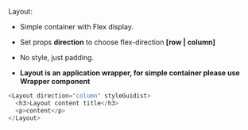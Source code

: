 Layout:

 * Simple container with Flex display.
 * Set props <b>direction</b> to choose flex-direction <b>[row | column]</b>
 * No style, just padding.
 
 * <b>Layout is an application wrapper, for simple container please use Wrapper component</b>

```js
<Layout direction="column" styleGuidist>
  <h3>Layout content title</h3>
  <p>content</p>
</Layout>
```
